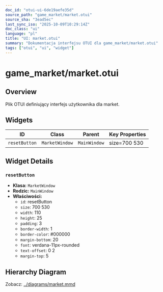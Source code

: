 ```yaml
---
doc_id: "otui-ui-6de19aefe35d"
source_path: "game_market/market.otui"
source_sha: "3ead5ec"
last_sync_iso: "2025-10-09T10:29:14Z"
doc_class: "ui"
language: "pl"
title: "UI: market.otui"
summary: "Dokumentacja interfejsu OTUI dla game_market/market.otui"
tags: ["otui", "ui", "widget"]
---
```


# game_market/market.otui

## Overview

Plik OTUI definiujący interfejs użytkownika dla market.

## Widgets

| ID | Class | Parent | Key Properties |
|----|-------|--------|----------------|
| `resetButton` | `MarketWindow` | `MainWindow` | size=700 530 |

## Widget Details

### `resetButton`

- **Klasa:** `MarketWindow`
- **Rodzic:** `MainWindow`
- **Właściwości:**
  - `id`: resetButton
  - `size`: 700 530
  - `width`: 110
  - `height`: 25
  - `padding`: 3
  - `border-width`: 1
  - `border-color`: #000000
  - `margin-bottom`: 20
  - `font`: verdana-11px-rounded
  - `text-offset`: 0 2
  - `margin-top`: 5

## Hierarchy Diagram

Zobacz: [../diagrams/market.mmd](../diagrams/market.mmd)
